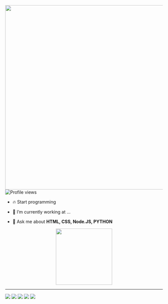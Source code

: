 <img align="right" height="590em" src="https://raw.githubusercontent.com/gist/pedrocatana/b048d65c0dc7593cabae6cf2eee952a2/raw/40c53569d64e42bb96badafa25ba43d0a43f86f5/gihubcard.svg"/>
<p align="left"> <img src="https://komarev.com/ghpvc/?username=pedrocatana&color=red" alt="Profile views" /> </p>

- 🔥 Start programming 

- 🔭 I’m currently working at ...

- 💬 Ask me about **HTML, CSS, Node.JS, PYTHON**


<div align="center">
  <a href="https://github.com/pedrocatana">
  <img height="180em" src="https://github-readme-stats.vercel.app/api?username=pedrocatana&show_icons=true&theme=dark&include_all_commits=true&count_private=true"/>
</div>

--------------------------------------------------------------------------------------
  
  
<div> 
  <a href="https://instagram.com/_.catana" target="_blank"><img src="https://img.shields.io/badge/-Instagram-%23E4405F?style=for-the-badge&logo=instagram&logoColor=white" target="_blank"></a>
 	<a href="https://www.twitch.tv/ocatana" target="_blank"><img src="https://img.shields.io/badge/Twitch-9146FF?style=for-the-badge&logo=twitch&logoColor=white" target="_blank"></a>
 <a href="https://discord.gg/Pv92WmSWq7" target="_blank"><img src="https://img.shields.io/badge/Discord-7289DA?style=for-the-badge&logo=discord&logoColor=white" target="_blank"></a> 
  <a href = "mailto:pedroalexcatana@gmail.com"><img src="https://img.shields.io/badge/-Gmail-%23333?style=for-the-badge&logo=gmail&logoColor=white" target="_blank"></a>
  <a href="https://www.linkedin.com/in/catana-pedro-773854210/" target="_blank"><img src="https://img.shields.io/badge/-LinkedIn-%230077B5?style=for-the-badge&logo=linkedin&logoColor=white" target="_blank"></a> 
 
 
</div>
